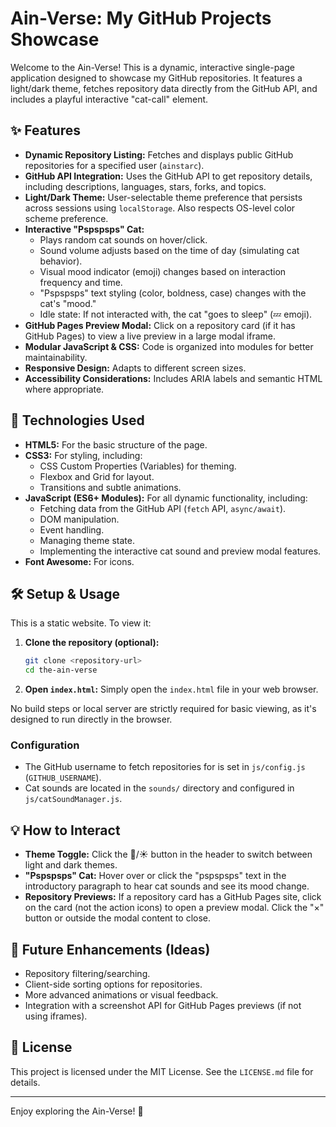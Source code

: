 # Ain-Verse: My GitHub Projects Showcase

Welcome to the Ain-Verse! This is a dynamic, interactive single-page application designed to showcase my GitHub repositories. It features a light/dark theme, fetches repository data directly from the GitHub API, and includes a playful interactive "cat-call" element.

## ✨ Features

- **Dynamic Repository Listing:** Fetches and displays public GitHub repositories for a specified user (`ainstarc`).
- **GitHub API Integration:** Uses the GitHub API to get repository details, including descriptions, languages, stars, forks, and topics.
- **Light/Dark Theme:** User-selectable theme preference that persists across sessions using `localStorage`. Also respects OS-level color scheme preference.
- **Interactive "Pspspsps" Cat:**
  - Plays random cat sounds on hover/click.
  - Sound volume adjusts based on the time of day (simulating cat behavior).
  - Visual mood indicator (emoji) changes based on interaction frequency and time.
  - "Pspspsps" text styling (color, boldness, case) changes with the cat's "mood."
  - Idle state: If not interacted with, the cat "goes to sleep" (💤 emoji).
- **GitHub Pages Preview Modal:** Click on a repository card (if it has GitHub Pages) to view a live preview in a large modal iframe.
- **Modular JavaScript & CSS:** Code is organized into modules for better maintainability.
- **Responsive Design:** Adapts to different screen sizes.
- **Accessibility Considerations:** Includes ARIA labels and semantic HTML where appropriate.

## 🚀 Technologies Used

- **HTML5:** For the basic structure of the page.
- **CSS3:** For styling, including:
  - CSS Custom Properties (Variables) for theming.
  - Flexbox and Grid for layout.
  - Transitions and subtle animations.
- **JavaScript (ES6+ Modules):** For all dynamic functionality, including:
  - Fetching data from the GitHub API (`fetch` API, `async/await`).
  - DOM manipulation.
  - Event handling.
  - Managing theme state.
  - Implementing the interactive cat sound and preview modal features.
- **Font Awesome:** For icons.

## 🛠️ Setup & Usage

This is a static website. To view it:

1.  **Clone the repository (optional):**
    ```bash
    git clone <repository-url>
    cd the-ain-verse
    ```
2.  **Open `index.html`:** Simply open the `index.html` file in your web browser.

No build steps or local server are strictly required for basic viewing, as it's designed to run directly in the browser.

### Configuration

- The GitHub username to fetch repositories for is set in `js/config.js` (`GITHUB_USERNAME`).
- Cat sounds are located in the `sounds/` directory and configured in `js/catSoundManager.js`.

## 💡 How to Interact

- **Theme Toggle:** Click the 🌙/☀️ button in the header to switch between light and dark themes.
- **"Pspspsps" Cat:** Hover over or click the "pspspsps" text in the introductory paragraph to hear cat sounds and see its mood change.
- **Repository Previews:** If a repository card has a GitHub Pages site, click on the card (not the action icons) to open a preview modal. Click the "×" button or outside the modal content to close.

## 🔮 Future Enhancements (Ideas)

- Repository filtering/searching.
- Client-side sorting options for repositories.
- More advanced animations or visual feedback.
- Integration with a screenshot API for GitHub Pages previews (if not using iframes).

## 📄 License

This project is licensed under the MIT License. See the `LICENSE.md` file for details.

---

Enjoy exploring the Ain-Verse! 🐾
